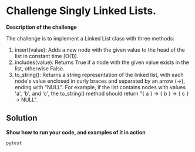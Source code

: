 # Challenge Singly Linked Lists.
**Description of the challenge**

The challenge is to implement a Linked List class with three methods:

1. insert(value): Adds a new node with the given value to the head of the list in constant time (O(1)).
2. includes(value): Returns True if a node with the given value exists in the list, otherwise False.
3. to_string(): Returns a string representation of the linked list, with each node's value enclosed in curly braces and separated by an arrow (->), ending with "NULL". For example, if the list contains nodes with values 'a', 'b', and 'c', the to_string() method should return "{ a } -> { b } -> { c } -> NULL".


## Solution
**Show how to run your code, and examples of it in action**
```python
pytest
```
